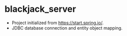 # blackjack_server
- Project initialized from https://start.spring.io/.
- JDBC database connection and entity object mapping.
